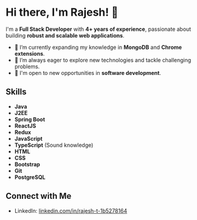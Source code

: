# Hi there, I'm Rajesh! 👋

I'm a **Full Stack Developer** with **4+ years of experience**, passionate about building **robust and scalable web applications**.

- 🌱 I’m currently expanding my knowledge in **MongoDB** and **Chrome extensions**.
- 👀 I’m always eager to explore new technologies and tackle challenging problems.
- 💼 I'm open to new opportunities in **software development**.

## Skills

- **Java**
- **J2EE**
- **Spring Boot**
- **ReactJS**
- **Redux**
- **JavaScript**
- **TypeScript** (Sound knowledge)
- **HTML**
- **CSS**
- **Bootstrap**
- **Git**
- **PostgreSQL**

## Connect with Me
- LinkedIn: [linkedin.com/in/rajesh-t-1b5278164](https://www.linkedin.com/in/rajesh-t-1b5278164)
